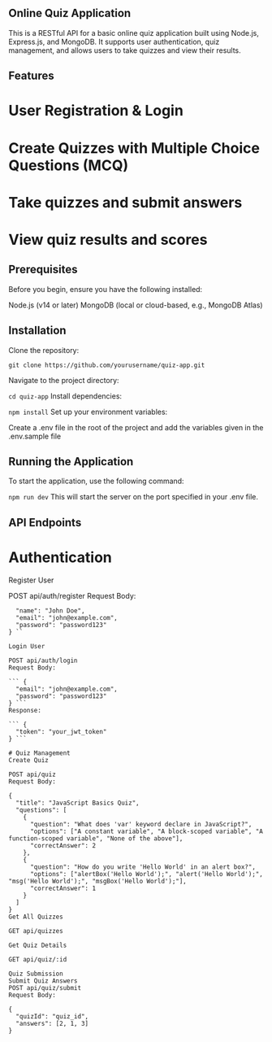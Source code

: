 ## Online Quiz Application
This is a RESTful API for a basic online quiz application built using Node.js, Express.js, and MongoDB. It supports user authentication, quiz management, and allows users to take quizzes and view their results.

## Features
# User Registration & Login
# Create Quizzes with Multiple Choice Questions (MCQ)
# Take quizzes and submit answers
# View quiz results and scores

## Prerequisites
Before you begin, ensure you have the following installed:

Node.js (v14 or later)
MongoDB (local or cloud-based, e.g., MongoDB Atlas)

## Installation
Clone the repository:


``` git clone https://github.com/yourusername/quiz-app.git ```

Navigate to the project directory:

`` cd quiz-app ``
Install dependencies:

``` npm install ```
Set up your environment variables:

Create a .env file in the root of the project and add the variables given in the .env.sample file

## Running the Application
To start the application, use the following command:

``` npm run dev ```
This will start the server on the port specified in your .env file.

## API Endpoints
# Authentication
Register User

POST api/auth/register
Request Body:

``` {
  "name": "John Doe",
  "email": "john@example.com",
  "password": "password123"
} ``

Login User

POST api/auth/login
Request Body:

``` {
  "email": "john@example.com",
  "password": "password123"
} ```
Response:

``` {
  "token": "your_jwt_token"
} ```

# Quiz Management
Create Quiz

POST api/quiz
Request Body:

{
  "title": "JavaScript Basics Quiz",
  "questions": [
    {
      "question": "What does 'var' keyword declare in JavaScript?",
      "options": ["A constant variable", "A block-scoped variable", "A function-scoped variable", "None of the above"],
      "correctAnswer": 2
    },
    {
      "question": "How do you write 'Hello World' in an alert box?",
      "options": ["alertBox('Hello World');", "alert('Hello World');", "msg('Hello World');", "msgBox('Hello World');"],
      "correctAnswer": 1
    }
  ]
}
Get All Quizzes

GET api/quizzes

Get Quiz Details

GET api/quiz/:id

Quiz Submission
Submit Quiz Answers
POST api/quiz/submit
Request Body:

{
  "quizId": "quiz_id",
  "answers": [2, 1, 3]
}
